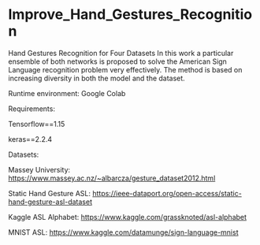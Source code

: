 # Improve_Hand_Gestures_Recognition
Hand Gestures Recognition for Four Datasets
In this work a particular ensemble of both networks is proposed to solve the American Sign Language recognition problem very effectively. The method is based on increasing diversity in both the model and the dataset.

Runtime environment: Google Colab

Requirements:

Tensorflow==1.15

keras==2.2.4

Datasets:

Massey University:
https://www.massey.ac.nz/~albarcza/gesture_dataset2012.html

Static Hand Gesture ASL:
https://ieee-dataport.org/open-access/static-hand-gesture-asl-dataset

Kaggle ASL Alphabet:
https://www.kaggle.com/grassknoted/asl-alphabet

MNIST ASL:
https://www.kaggle.com/datamunge/sign-language-mnist
